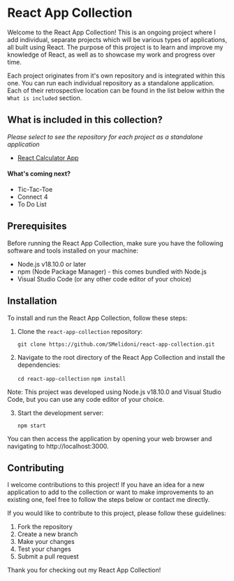 # React App Collection

Welcome to the React App Collection! This is an ongoing project where I add individual, separate projects which will be various types of applications, all built using React. The purpose of this project is to learn and improve my knowledge of React, as well as to showcase my work and progress over time.

Each project originates from it's own repository and is integrated within this one. You can run each individual repository as a standalone application. Each of their retrospective location can be found in the list below within the `What is included` section.

## What is included in this collection?
_Please select to see the repository for each project as a standalone application_

- [React Calculator App](https://github.com/SMelidoni/react-calculator-app)

#### What's coming next?

- Tic-Tac-Toe
- Connect 4
- To Do List

## Prerequisites

Before running the React App Collection, make sure you have the following software and tools installed on your machine:

- Node.js v18.10.0 or later
- npm (Node Package Manager) - this comes bundled with Node.js
- Visual Studio Code (or any other code editor of your choice)

## Installation

To install and run the React App Collection, follow these steps:

1. Clone the `react-app-collection` repository: 

   `git clone https://github.com/SMelidoni/react-app-collection.git`

2. Navigate to the root directory of the React App Collection and install the dependencies:

   `cd react-app-collection`
   `npm install`
   
Note: This project was developed using Node.js v18.10.0 and Visual Studio Code, but you can use any code editor of your choice.

3. Start the development server:

   `npm start`
   
You can then access the application by opening your web browser and navigating to http://localhost:3000.

## Contributing

I welcome contributions to this project! If you have an idea for a new application to add to the collection or want to make improvements to an existing one, feel free to follow the steps below or contact me directly.

If you would like to contribute to this project, please follow these guidelines:

1. Fork the repository
2. Create a new branch
3. Make your changes
4. Test your changes
5. Submit a pull request

Thank you for checking out my React App Collection!
